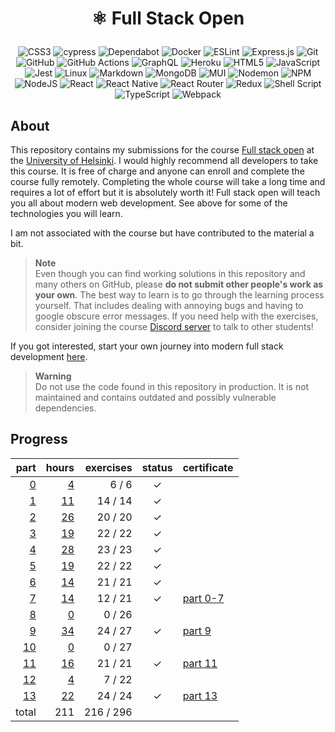 <h1 align="center">
  
⚛️ Full Stack Open

</h1>

<div align="center">

![CSS3](https://img.shields.io/badge/css3-%231572B6.svg?style=for-the-badge&logo=css3&logoColor=white)
![cypress](https://img.shields.io/badge/-cypress-%23E5E5E5?style=for-the-badge&logo=cypress&logoColor=058a5e)
![Dependabot](https://img.shields.io/badge/dependabot-025E8C?style=for-the-badge&logo=dependabot&logoColor=white)
![Docker](https://img.shields.io/badge/docker-%230db7ed.svg?style=for-the-badge&logo=docker&logoColor=white)
![ESLint](https://img.shields.io/badge/ESLint-4B3263?style=for-the-badge&logo=eslint&logoColor=white)
![Express.js](https://img.shields.io/badge/express.js-%23404d59.svg?style=for-the-badge&logo=express&logoColor=%2361DAFB)
![Git](https://img.shields.io/badge/git-%23F05033.svg?style=for-the-badge&logo=git&logoColor=white)
![GitHub](https://img.shields.io/badge/github-%23121011.svg?style=for-the-badge&logo=github&logoColor=white)
![GitHub Actions](https://img.shields.io/badge/github%20actions-%232671E5.svg?style=for-the-badge&logo=githubactions&logoColor=white)
![GraphQL](https://img.shields.io/badge/-GraphQL-E10098?style=for-the-badge&logo=graphql&logoColor=white)
![Heroku](https://img.shields.io/badge/heroku-%23430098.svg?style=for-the-badge&logo=heroku&logoColor=white)
![HTML5](https://img.shields.io/badge/html5-%23E34F26.svg?style=for-the-badge&logo=html5&logoColor=white)
![JavaScript](https://img.shields.io/badge/javascript-%23323330.svg?style=for-the-badge&logo=javascript&logoColor=%23F7DF1E)
![Jest](https://img.shields.io/badge/-jest-%23C21325?style=for-the-badge&logo=jest&logoColor=white)
![Linux](https://img.shields.io/badge/Linux-FCC624?style=for-the-badge&logo=linux&logoColor=black)
![Markdown](https://img.shields.io/badge/markdown-%23000000.svg?style=for-the-badge&logo=markdown&logoColor=white)
![MongoDB](https://img.shields.io/badge/MongoDB-%234ea94b.svg?style=for-the-badge&logo=mongodb&logoColor=white)
![MUI](https://img.shields.io/badge/MUI-%230081CB.svg?style=for-the-badge&logo=mui&logoColor=white)
![Nodemon](https://img.shields.io/badge/NODEMON-%23323330.svg?style=for-the-badge&logo=nodemon&logoColor=%BBDEAD)
![NPM](https://img.shields.io/badge/NPM-%23CB3837.svg?style=for-the-badge&logo=npm&logoColor=white)
![NodeJS](https://img.shields.io/badge/node.js-6DA55F?style=for-the-badge&logo=node.js&logoColor=white)
![React](https://img.shields.io/badge/react-%2320232a.svg?style=for-the-badge&logo=react&logoColor=%2361DAFB)
![React Native](https://img.shields.io/badge/react_native-%2320232a.svg?style=for-the-badge&logo=react&logoColor=%2361DAFB)
![React Router](https://img.shields.io/badge/React_Router-CA4245?style=for-the-badge&logo=react-router&logoColor=white)
![Redux](https://img.shields.io/badge/redux-%23593d88.svg?style=for-the-badge&logo=redux&logoColor=white)
![Shell Script](https://img.shields.io/badge/shell_script-%23121011.svg?style=for-the-badge&logo=gnu-bash&logoColor=white)
![TypeScript](https://img.shields.io/badge/typescript-%23007ACC.svg?style=for-the-badge&logo=typescript&logoColor=white)
![Webpack](https://img.shields.io/badge/webpack-%238DD6F9.svg?style=for-the-badge&logo=webpack&logoColor=black)

</div>

## About

This repository contains my submissions for the course [Full stack open](https://fullstackopen.com/en) at the [University of Helsinki](https://www.helsinki.fi/en). I would highly recommend all developers to take this course. It is free of charge and anyone can enroll and complete the course fully remotely. Completing the whole course will take a long time and requires a lot of effort but it is absolutely worth it! Full stack open will teach you all about modern web development. See above for some of the technologies you will learn.

I am not associated with the course but have contributed to the material a bit.

> **Note**  
> Even though you can find working solutions in this repository and many others on GitHub, please **do not submit other people's work as your own**. The best way to learn is to go through the learning process yourself. That includes dealing with annoying bugs and having to google obscure error messages. If you need help with the exercises, consider joining the course [Discord server](https://study.cs.helsinki.fi/discord/join/fullstack) to talk to other students!

If you got interested, start your own journey into modern full stack development [here](https://fullstackopen.com/en).

> **Warning**  
> Do not use the code found in this repository in production. It is not maintained and contains outdated and possibly vulnerable dependencies.

## Progress

|                   part |                                hours | exercises | status | certificate                                                                                                        |
| ---------------------: | -----------------------------------: | --------: | :----: | :----------------------------------------------------------------------------------------------------------------- |
|  [0](exercises/part00) |   [4](documentation/hours.md#part-0) |   6 /   6 |      ✓ |                                                                                                                    |
|  [1](exercises/part01) |  [11](documentation/hours.md#part-1) |  14 /  14 |      ✓ |                                                                                                                    |
|  [2](exercises/part02) |  [26](documentation/hours.md#part-2) |  20 /  20 |      ✓ |                                                                                                                    |
|  [3](exercises/part03) |  [19](documentation/hours.md#part-3) |  22 /  22 |      ✓ |                                                                                                                    |
|  [4](exercises/part04) |  [28](documentation/hours.md#part-4) |  23 /  23 |      ✓ |                                                                                                                    |
|  [5](exercises/part05) |  [19](documentation/hours.md#part-5) |  22 /  22 |      ✓ |                                                                                                                    |
|  [6](exercises/part06) |  [14](documentation/hours.md#part-6) |  21 /  21 |      ✓ |                                                                                                                    |
|  [7](exercises/part07) |  [14](documentation/hours.md#part-7) |  12 /  21 |      ✓ | [part 0-7](https://studies.cs.helsinki.fi/stats/api/certificate/fullstackopen/en/564f7650e5ad1c5e13296980fd45305d) |
|  [8](exercises/part08) |   [0](documentation/hours.md#part-8) |   0 /  26 |        |                                                                                                                    |
|  [9](exercises/part09) |  [34](documentation/hours.md#part-9) |  24 /  27 |      ✓ | [part 9](https://studies.cs.helsinki.fi/stats/api/certificate/fs-typescript/en/cc8f454c092b2bd1ce6903c160a34175)   |
| [10](exercises/part10) |  [0](documentation/hours.md#part-10) |   0 /  27 |        |                                                                                                                    |
| [11](exercises/part11) | [16](documentation/hours.md#part-11) |  21 /  21 |      ✓ | [part 11](https://studies.cs.helsinki.fi/stats/api/certificate/fs-cicd/en/1e179725fcaeafa11eca728385184b93)        |
| [12](exercises/part12) |  [4](documentation/hours.md#part-12) |   7 /  22 |        |                                                                                                                    |
| [13](exercises/part13) | [22](documentation/hours.md#part-13) |  24 /  24 |      ✓ | [part 13](https://studies.cs.helsinki.fi/stats/api/certificate/fs-psql/en/c16c245065890b2694f8eb6e15822185)        |
|                  total |                                  211 | 216 / 296 |        |                                                                                                                    |
